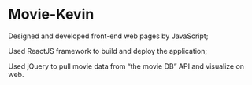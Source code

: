 # Movie-Kevin
Designed and developed front-end web pages by JavaScript;

Used ReactJS framework to build and deploy the application;

Used jQuery to pull movie data from “the movie DB” API and visualize on web.
